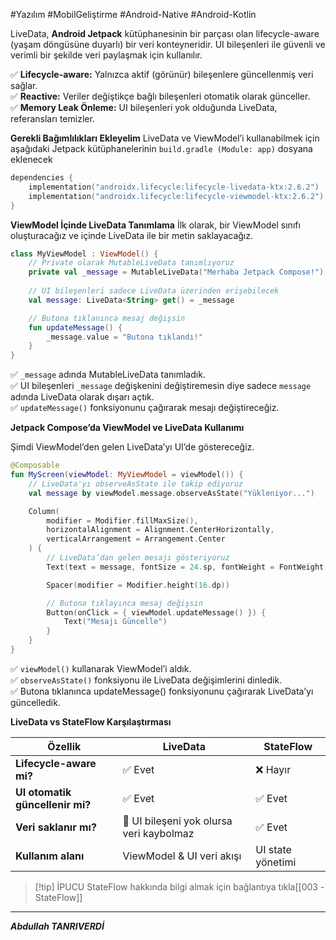 #Yazılım #MobilGeliştirme #Android-Native #Android-Kotlin 

LiveData, **Android Jetpack** kütüphanesinin bir parçası olan lifecycle-aware (yaşam döngüsüne duyarlı) bir veri konteyneridir. UI bileşenleri ile güvenli ve verimli bir şekilde veri paylaşmak için kullanılır.

✅ **Lifecycle-aware:** Yalnızca aktif (görünür) bileşenlere güncellenmiş veri sağlar.  
✅ **Reactive:** Veriler değiştikçe bağlı bileşenleri otomatik olarak günceller.  
✅ **Memory Leak Önleme:** UI bileşenleri yok olduğunda LiveData, referansları temizler.



 **Gerekli Bağımlılıkları Ekleyelim**
LiveData ve ViewModel’i kullanabilmek için aşağıdaki Jetpack kütüphanelerinin `build.gradle (Module: app)` dosyana eklenecek
```kotlin
dependencies {
    implementation("androidx.lifecycle:lifecycle-livedata-ktx:2.6.2")
    implementation("androidx.lifecycle:lifecycle-viewmodel-ktx:2.6.2")
}

```


**ViewModel İçinde LiveData Tanımlama**
İlk olarak, bir ViewModel sınıfı oluşturacağız ve içinde LiveData ile bir metin saklayacağız.

```kotlin
class MyViewModel : ViewModel() {
    // Private olarak MutableLiveData tanımlıyoruz
    private val _message = MutableLiveData("Merhaba Jetpack Compose!")
    
    // UI bileşenleri sadece LiveData üzerinden erişebilecek
    val message: LiveData<String> get() = _message

    // Butona tıklanınca mesaj değişsin
    fun updateMessage() {
        _message.value = "Butona tıklandı!"
    }
}

```
✅ `_message` adında MutableLiveData tanımladık.  
✅ UI bileşenleri `_message` değişkenini değiştiremesin diye sadece `message` adında LiveData olarak dışarı açtık.  
✅ `updateMessage()` fonksiyonunu çağırarak mesajı değiştireceğiz.



**Jetpack Compose’da ViewModel ve LiveData Kullanımı**

Şimdi ViewModel’den gelen LiveData’yı UI’de göstereceğiz.

```kotlin
@Composable
fun MyScreen(viewModel: MyViewModel = viewModel()) {
    // LiveData'yı observeAsState ile takip ediyoruz
    val message by viewModel.message.observeAsState("Yükleniyor...")

    Column(
        modifier = Modifier.fillMaxSize(),
        horizontalAlignment = Alignment.CenterHorizontally,
        verticalArrangement = Arrangement.Center
    ) {
        // LiveData’dan gelen mesajı gösteriyoruz
        Text(text = message, fontSize = 24.sp, fontWeight = FontWeight.Bold)

        Spacer(modifier = Modifier.height(16.dp))

        // Butona tıklayınca mesaj değişsin
        Button(onClick = { viewModel.updateMessage() }) {
            Text("Mesajı Güncelle")
        }
    }
}

```
✅ `viewModel()` kullanarak ViewModel’i aldık.  
✅ `observeAsState()` fonksiyonu ile LiveData değişimlerini dinledik.  
✅ Butona tıklanınca updateMessage() fonksiyonunu çağırarak LiveData’yı güncelledik.



**LiveData vs StateFlow Karşılaştırması**

|Özellik|LiveData|StateFlow|
|---|---|---|
|**Lifecycle-aware mi?**|✅ Evet|❌ Hayır|
|**UI otomatik güncellenir mi?**|✅ Evet|✅ Evet|
|**Veri saklanır mı?**|🔸 UI bileşeni yok olursa veri kaybolmaz|✅ Evet|
|**Kullanım alanı**|ViewModel & UI veri akışı|UI state yönetimi|

> [!tip] İPUCU
> StateFlow hakkında bilgi almak için bağlantıya tıkla[[003 -StateFlow]]


---

***Abdullah TANRIVERDİ***

